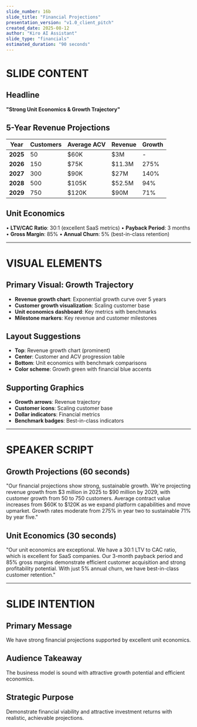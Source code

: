 ```yaml
---
slide_number: 16b
slide_title: "Financial Projections"
presentation_version: "v1.0_client_pitch"
created_date: 2025-08-12
author: "Kiro AI Assistant"
slide_type: "financials"
estimated_duration: "90 seconds"
---
```


# SLIDE CONTENT

## Headline
**"Strong Unit Economics & Growth Trajectory"**

## 5-Year Revenue Projections
| **Year** | **Customers** | **Average ACV** | **Revenue** | **Growth** |
|----------|---------------|-----------------|-------------|------------|
| **2025** | 50 | $60K | $3M | - |
| **2026** | 150 | $75K | $11.3M | 275% |
| **2027** | 300 | $90K | $27M | 140% |
| **2028** | 500 | $105K | $52.5M | 94% |
| **2029** | 750 | $120K | $90M | 71% |

## Unit Economics
• **LTV/CAC Ratio**: 30:1 (excellent SaaS metrics)
• **Payback Period**: 3 months
• **Gross Margin**: 85%
• **Annual Churn**: 5% (best-in-class retention)

---

# VISUAL ELEMENTS

## Primary Visual: Growth Trajectory
- **Revenue growth chart**: Exponential growth curve over 5 years
- **Customer growth visualization**: Scaling customer base
- **Unit economics dashboard**: Key metrics with benchmarks
- **Milestone markers**: Key revenue and customer milestones

## Layout Suggestions
- **Top**: Revenue growth chart (prominent)
- **Center**: Customer and ACV progression table
- **Bottom**: Unit economics with benchmark comparisons
- **Color scheme**: Growth green with financial blue accents

## Supporting Graphics
- **Growth arrows**: Revenue trajectory
- **Customer icons**: Scaling customer base
- **Dollar indicators**: Financial metrics
- **Benchmark badges**: Best-in-class indicators

---

# SPEAKER SCRIPT

## Growth Projections (60 seconds)
"Our financial projections show strong, sustainable growth. We're projecting revenue growth from $3 million in 2025 to $90 million by 2029, with customer growth from 50 to 750 customers. Average contract value increases from $60K to $120K as we expand platform capabilities and move upmarket. Growth rates moderate from 275% in year two to sustainable 71% by year five."

## Unit Economics (30 seconds)
"Our unit economics are exceptional. We have a 30:1 LTV to CAC ratio, which is excellent for SaaS companies. Our 3-month payback period and 85% gross margins demonstrate efficient customer acquisition and strong profitability potential. With just 5% annual churn, we have best-in-class customer retention."

---

# SLIDE INTENTION

## Primary Message
We have strong financial projections supported by excellent unit economics.

## Audience Takeaway
The business model is sound with attractive growth potential and efficient economics.

## Strategic Purpose
Demonstrate financial viability and attractive investment returns with realistic, achievable projections.